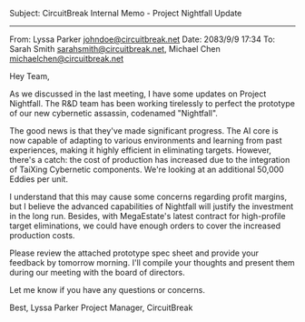 Subject: CircuitBreak Internal Memo - Project Nightfall Update

---

From: Lyssa Parker <johndoe@circuitbreak.net>
Date: 2083/9/9 17:34
To: Sarah Smith <sarahsmith@circuitbreak.net>, Michael Chen <michaelchen@circuitbreak.net>

Hey Team,

As we discussed in the last meeting, I have some updates on Project Nightfall. The R&D team has been working tirelessly to perfect the prototype of our new cybernetic assassin, codenamed "Nightfall".

The good news is that they've made significant progress. The AI core is now capable of adapting to various environments and learning from past experiences, making it highly efficient in eliminating targets. However, there's a catch: the cost of production has increased due to the integration of TaiXing Cybernetic components. We're looking at an additional 50,000 Eddies per unit.

I understand that this may cause some concerns regarding profit margins, but I believe the advanced capabilities of Nightfall will justify the investment in the long run. Besides, with MegaEstate's latest contract for high-profile target eliminations, we could have enough orders to cover the increased production costs.

Please review the attached prototype spec sheet and provide your feedback by tomorrow morning. I'll compile your thoughts and present them during our meeting with the board of directors.

Let me know if you have any questions or concerns.

Best,
Lyssa Parker
Project Manager, CircuitBreak